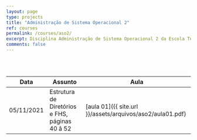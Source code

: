 ```yaml
---
layout: page
type: projects
title: "Administração de Sistema Operacional 2"
ref: courses
permalink: /courses/aso2/
excerpt: Disciplina Administração de Sistema Operacional 2 da Escola Técnica Estadual Governador Eduardo Campos, São bento do Una-PE.
comments: false
---
```

<br/>

<br/>

| Data | Assunto | Aula |
| --- | ------- | --- |
| 05/11/2021 | Estrutura de Diretórios e FHS, páginas 40 â 52 | [aula 01]({{ site.url }}/assets/arquivos/aso2/aula01.pdf) |
